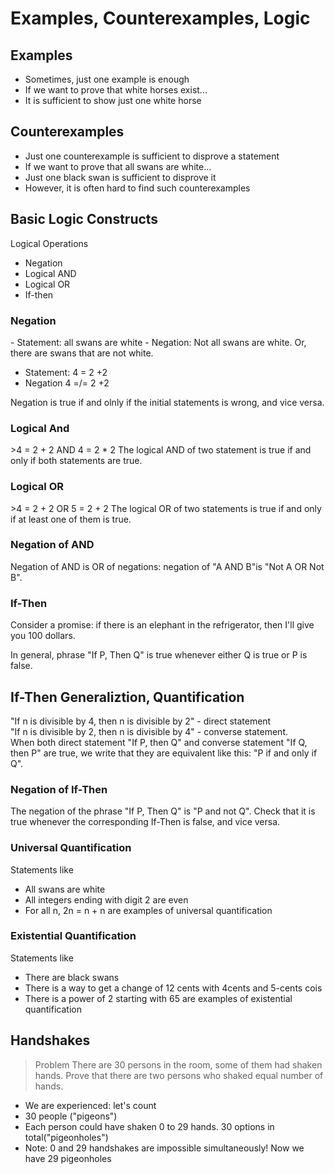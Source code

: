 Examples, Counterexamples, Logic
==============

Examples
-----------

- Sometimes, just one example is enough
- If we want to prove that white horses exist...
- It is sufficient to show just one white horse

Counterexamples
---------
- Just one counterexample is sufficient to disprove a statement
- If we want to prove that all swans are white...
- Just one black swan is sufficient to disprove it
- However, it is often hard to find such counterexamples

Basic Logic Constructs
----------

Logical Operations
- Negation
- Logical AND
- Logical OR
- If-then

<h3>Negation</h3>
- Statement: all swans are white
- Negation: Not all swans are white. Or, there are swans that are not white.
  
- Statement: 4 = 2 +2
- Negation 4 =/= 2 +2

Negation is true if and olnly if the initial statements is wrong, and vice versa.

<h3>Logical And</h3>
>4 = 2 + 2 AND 4 = 2 * 2
The logical AND of two statement is true if and only if both statements are true.

<h3>Logical OR</h3>
>4 = 2 + 2 OR 5 = 2 + 2
The logical OR of two statements is true if and only if at least one of them is true. 

<h3>Negation of AND</h3>
Negation of AND is OR of negations: negation of "A AND B"is "Not A OR Not B". 

<h3>If-Then</h3>
Consider a promise: if there is an elephant in the refrigerator, then I'll give you 100 dollars.  
  
In general, phrase "If P, Then Q" is true whenever either Q is true or P is false.  

If-Then Generaliztion, Quantification
------------

"If n is divisible by 4, then n is divisible by 2" - direct statement  
"If n is divisible by 2, then n is divisible by 4" - converse statement.  
When both direct statement "If P, then Q" and converse statement "If Q, then P" are true, we write that they are equivalent like this: "P if and only if Q".

<h3>Negation of If-Then</h3>
The negation of the phrase "If P, Then Q" is "P and not Q". Check that it is true whenever the corresponding If-Then is false, and vice versa. 

<h3>Universal Quantification</h3>

Statements like
- All swans are white
- All integers ending with digit 2 are even
- For all n, 2n = n + n
are examples of universal quantification

<h3>Existential Quantification</h3>

Statements like
- There are black swans
- There is a way to get a change of 12 cents with 4cents and 5-cents cois
- There is a power of 2 starting with 65
are examples of existential quantification

Handshakes
--------

>Problem
>There are 30 persons in the room, some of them had shaken hands. Prove that there are two persons who shaked equal number of hands.

 - We are experienced: let's count
- 30 people ("pigeons")
- Each person could have shaken 0 to 29 hands. 30 options in total("pigeonholes")
- Note: 0 and 29 handshakes are impossible simultaneously! Now we have 29 pigeonholes
